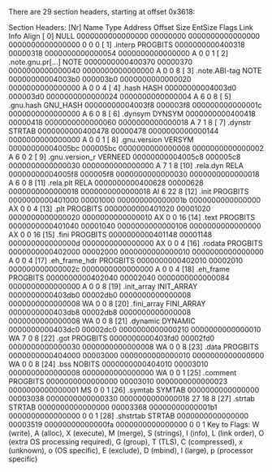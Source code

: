 There are 29 section headers, starting at offset 0x3618:

Section Headers:
  [Nr] Name              Type             Address           Offset
       Size              EntSize          Flags  Link  Info  Align
  [ 0]                   NULL             0000000000000000  00000000
       0000000000000000  0000000000000000           0     0     0
  [ 1] .interp           PROGBITS         0000000000400318  00000318
       0000000000000054  0000000000000000   A       0     0     1
  [ 2] .note.gnu.pr[...] NOTE             0000000000400370  00000370
       0000000000000040  0000000000000000   A       0     0     8
  [ 3] .note.ABI-tag     NOTE             00000000004003b0  000003b0
       0000000000000020  0000000000000000   A       0     0     4
  [ 4] .hash             HASH             00000000004003d0  000003d0
       0000000000000024  0000000000000004   A       6     0     8
  [ 5] .gnu.hash         GNU_HASH         00000000004003f8  000003f8
       000000000000001c  0000000000000000   A       6     0     8
  [ 6] .dynsym           DYNSYM           0000000000400418  00000418
       0000000000000060  0000000000000018   A       7     1     8
  [ 7] .dynstr           STRTAB           0000000000400478  00000478
       0000000000000144  0000000000000000   A       0     0     1
  [ 8] .gnu.version      VERSYM           00000000004005bc  000005bc
       0000000000000008  0000000000000002   A       6     0     2
  [ 9] .gnu.version_r    VERNEED          00000000004005c8  000005c8
       0000000000000030  0000000000000000   A       7     1     8
  [10] .rela.dyn         RELA             00000000004005f8  000005f8
       0000000000000030  0000000000000018   A       6     0     8
  [11] .rela.plt         RELA             0000000000400628  00000628
       0000000000000018  0000000000000018  AI       6    22     8
  [12] .init             PROGBITS         0000000000401000  00001000
       000000000000001b  0000000000000000  AX       0     0     4
  [13] .plt              PROGBITS         0000000000401020  00001020
       0000000000000020  0000000000000010  AX       0     0     16
  [14] .text             PROGBITS         0000000000401040  00001040
       0000000000000106  0000000000000000  AX       0     0     16
  [15] .fini             PROGBITS         0000000000401148  00001148
       000000000000000d  0000000000000000  AX       0     0     4
  [16] .rodata           PROGBITS         0000000000402000  00002000
       0000000000000010  0000000000000000   A       0     0     4
  [17] .eh_frame_hdr     PROGBITS         0000000000402010  00002010
       000000000000002c  0000000000000000   A       0     0     4
  [18] .eh_frame         PROGBITS         0000000000402040  00002040
       0000000000000084  0000000000000000   A       0     0     8
  [19] .init_array       INIT_ARRAY       0000000000403db0  00002db0
       0000000000000008  0000000000000008  WA       0     0     8
  [20] .fini_array       FINI_ARRAY       0000000000403db8  00002db8
       0000000000000008  0000000000000008  WA       0     0     8
  [21] .dynamic          DYNAMIC          0000000000403dc0  00002dc0
       0000000000000210  0000000000000010  WA       7     0     8
  [22] .got              PROGBITS         0000000000403fd0  00002fd0
       0000000000000030  0000000000000008  WA       0     0     8
  [23] .data             PROGBITS         0000000000404000  00003000
       0000000000000010  0000000000000000  WA       0     0     8
  [24] .bss              NOBITS           0000000000404010  00003010
       0000000000000008  0000000000000000  WA       0     0     1
  [25] .comment          PROGBITS         0000000000000000  00003010
       0000000000000023  0000000000000001  MS       0     0     1
  [26] .symtab           SYMTAB           0000000000000000  00003038
       0000000000000330  0000000000000018          27    18     8
  [27] .strtab           STRTAB           0000000000000000  00003368
       00000000000001b1  0000000000000000           0     0     1
  [28] .shstrtab         STRTAB           0000000000000000  00003519
       00000000000000fa  0000000000000000           0     0     1
Key to Flags:
  W (write), A (alloc), X (execute), M (merge), S (strings), I (info),
  L (link order), O (extra OS processing required), G (group), T (TLS),
  C (compressed), x (unknown), o (OS specific), E (exclude),
  D (mbind), l (large), p (processor specific)
